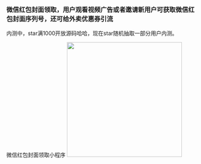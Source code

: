 
### 微信红包封面领取，用户观看视频广告或者邀请新用户可获取微信红包封面序列号，还可给外卖优惠券引流

内测中，star满1000开放源码哈哈，现在star随机抽取一部分用户内测。

微信红包封面领取小程序
<img src="http://cdn.letwind.com/coupon/cover.png" width="300"/>
